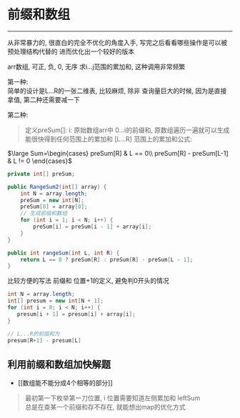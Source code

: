 # 前缀和数组

----

从非常暴力的, 很直白的完全不优化的角度入手, 写完之后看看哪些操作是可以被预处理结构代替的  进而优化出一个较好的版本

arr数组, 可正, 负, 0, 无序
求i...j范围的累加和, 这种调用非常频繁

第一种:  
简单的设计是L...R的一张二维表, 比较麻烦, 除非 查询量巨大的时候, 因为是直接拿值,
第二种还需要减一下

第二种: 
>定义preSum[]: 
 i: 原始数组arr中 0...i的前缀和, 原数组遍历一遍就可以生成
能很快得到任何范围上的累加和 [L...R] 范围上的累加和公式: 

$\large Sum=\begin{cases}   preSum[R] & L == 0\\
preSum[R] - preSum[L-1] & L != 0 \end{cases}$

```java
private int[] preSum;

public RangeSum2(int[] array) {
    int N = array.length;
    preSum = new int[N];
    preSum[0] = array[0];
    // 生成前缀和数组
    for (int i = 1; i < N; i++) {
        preSum[i] = preSum[i - 1] + array[i];
    }
}

public int rangeSum(int L, int R) {
    return L == 0 ? preSum[R] : preSum[R] - preSum[L - 1];
}
```

比较方便的写法
前缀和 位置+1的定义, 避免判0开头的情况

```java
int N = array.length;
int[] presum = new int[N + 1];  
for (int i = 0; i < N; i++) {  
   presum[i + 1] = presum[i] + array[i];  
}

// L...R的前缀和为
presum[R+1] - presum[L]
```

## 利用前缀和数组加快解题

- [[数组能不能分成4个相等的部分]]
>最初第一下枚举第一刀位置, i 位置需要知道左侧累加和 leftSum  
总是在查某一个前缀和存不存在, 就能想出map的优化方式  
